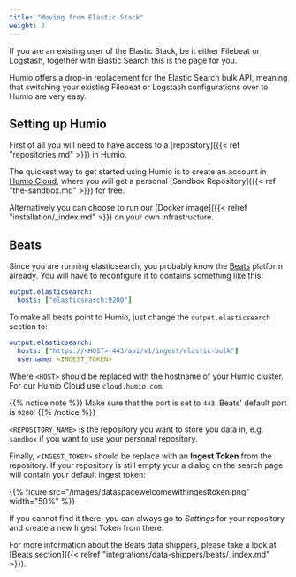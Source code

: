 ```yaml
---
title: "Moving from Elastic Stack"
weight: 2
---
```


If you are an existing user of the Elastic Stack, be it either Filebeat or
Logstash, together with Elastic Search this is the page for you.

Humio offers a drop-in replacement for the Elastic Search bulk API, meaning
that switching your existing Filebeat or Logstash configurations over to
Humio are very easy.

## Setting up Humio

First of all you will need to have access to a [repository]({{< ref "repositories.md" >}}) in Humio.

The quickest way to get started using Humio is to create an account
in [Humio Cloud](https://cloud.humio.com), where you will get a personal
[Sandbox Repository]({{< ref "the-sandbox.md" >}}) for free.

Alternatively you can choose to run our [Docker image]({{< relref "installation/_index.md" >}}) on your own infrastructure.

## Beats

Since you are running elasticsearch, you probably know the
[Beats](https://www.elastic.co/products/beats) platform
already. You will have to reconfigure it to contains something like this:

```yaml
output.elasticsearch:
  hosts: ["elasticsearch:9200"]
```

To make all beats point to Humio, just change the `output.elasticsearch` section to:

```yaml
output.elasticsearch:
  hosts: ["https://<HOST>:443/api/v1/ingest/elastic-bulk"]
  username: <INGEST_TOKEN>
```

Where `<HOST>` should be replaced with the hostname of your Humio cluster.
For our Humio Cloud use `cloud.humio.com`.

{{% notice note %}}
Make sure that the port is set to `443`. Beats' default port is `9200`!
{{% /notice %}}

`<REPOSITORY_NAME>` is the repository you want to store you data in, e.g.
`sandbox` if you want to use your personal repository.

Finally, `<INGEST_TOKEN>` should be replace with an __Ingest Token__ from the repository.
If your repository is still empty your a dialog on the search page will
contain your default ingest token:

{{% figure src="/images/dataspacewelcomewithingesttoken.png" width="50%" %}}

If you cannot find it there, you can always go to _Settings_ for your repository
and create a new Ingest Token from there.

For more information about the Beats data shippers, please take a look at
[Beats section]({{< relref "integrations/data-shippers/beats/_index.md" >}}).
